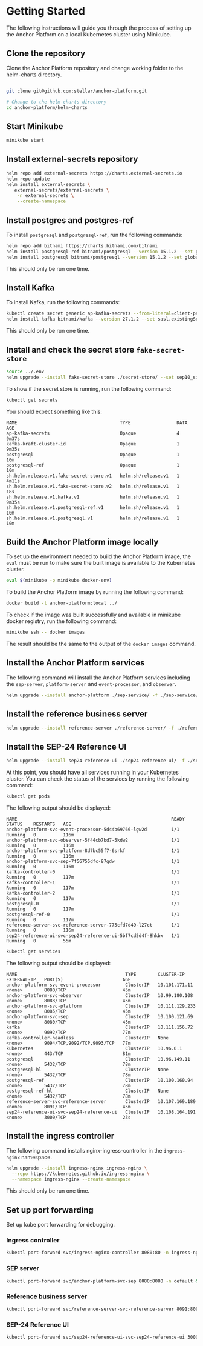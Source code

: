 # Getting Started

The following instructions will guide you through the process of setting up the Anchor Platform on a local Kubernetes
cluster using Minikube.

## Clone the repository

Clone the Anchor Platform repository and change working folder to the helm-charts directory.

```bash

git clone git@github.com:stellar/anchor-platform.git

# Change to the helm-charts directory
cd anchor-platform/helm-charts
```

## Start Minikube

```bash
minikube start
```

## Install external-secrets repository

```bash
helm repo add external-secrets https://charts.external-secrets.io
helm repo update
helm install external-secrets \
   external-secrets/external-secrets \
    -n external-secrets \
    --create-namespace
```

## Install postgres and postgres-ref

To install `postgresql` and `postgresql-ref`, run the following commands:

```bash
helm repo add bitnami https://charts.bitnami.com/bitnami
helm install postgresql-ref bitnami/postgresql --version 15.1.2 --set global.postgresql.auth.postgresPassword=123456789
helm install postgresql bitnami/postgresql --version 15.1.2 --set global.postgresql.auth.postgresPassword=123456789
```

This should only be run one time.

## Install Kafka

To install Kafka, run the following commands:

```bash
kubectl create secret generic ap-kafka-secrets --from-literal=client-passwords=123456789 --from-literal=controller-password=123456789 --from-literal=inter-broker-password=123456789 --from-literal=system-user-password=123456789
helm install kafka bitnami/kafka --version 27.1.2 --set sasl.existingSecret=ap-kafka-secrets
```

This should only be run one time.

## Install and check the secret store `fake-secret-store`

```bash
source ../.env
helm upgrade --install fake-secret-store ./secret-store/ --set sep10_signing_seed=$SECRET_SEP10_SIGNING_SEED --set sentry_auth_token=$SENTRY_AUTH_TOKEN --set payment_signing_seed=$APP__PAYMENT_SIGNING_SEED
```

To show if the secret store is running, run the following command:

```bash
kubectl get secrets
```

You should expect something like this:

```
NAME                                      TYPE                 DATA   AGE
ap-kafka-secrets                          Opaque               4      9m37s
kafka-kraft-cluster-id                    Opaque               1      9m35s
postgresql                                Opaque               1      10m
postgresql-ref                            Opaque               1      10m
sh.helm.release.v1.fake-secret-store.v1   helm.sh/release.v1   1      4m11s
sh.helm.release.v1.fake-secret-store.v2   helm.sh/release.v1   1      18s
sh.helm.release.v1.kafka.v1               helm.sh/release.v1   1      9m35s
sh.helm.release.v1.postgresql-ref.v1      helm.sh/release.v1   1      10m
sh.helm.release.v1.postgresql.v1          helm.sh/release.v1   1      10m
````

## Build the Anchor Platform image locally

To set up the environment needed to build the Anchor Platform image, the `eval` must be run to make sure the built image
is available to the Kubernetes cluster.

```bash
eval $(minikube -p minikube docker-env)
```

To build the Anchor Platform image by running the following command:

```bash
docker build -t anchor-platform:local ../
```

To check if the image was built successfully and available in minikube docker registry, run the following command:

```bash
minikube ssh -- docker images
```

The result should be the same to the output of the `docker images` command. 

## Install the Anchor Platform services

The following command will install the Anchor Platform services including the `sep-server`, `platform-server` and
`event-processor`, and `observer`.

```bash
helm upgrade --install anchor-platform ./sep-service/ -f ./sep-service/values.yaml
````

## Install the reference business server

```bash
helm upgrade --install reference-server ./reference-server/ -f ./reference-server/values.yaml
```

## Install the SEP-24 Reference UI

```bash
helm upgrade --install sep24-reference-ui ./sep24-reference-ui/ -f ./sep24-reference-ui/values.yaml
```

At this point, you should have all services running in your Kubernetes cluster. You can check the status of the services
by running the following command:

```bash
kubectl get pods
```

The following output should be displayed:

```
NAME                                                         READY   STATUS    RESTARTS   AGE
anchor-platform-svc-event-processor-5d44b69766-lgw2d         1/1     Running   0          116m
anchor-platform-svc-observer-5f44cb7bd7-5kdw2                1/1     Running   0          116m
anchor-platform-svc-platform-8d7bc55f7-6srkf                 1/1     Running   0          116m
anchor-platform-svc-sep-7f56755dfc-87gdw                     1/1     Running   0          116m
kafka-controller-0                                           1/1     Running   0          117m
kafka-controller-1                                           1/1     Running   0          117m
kafka-controller-2                                           1/1     Running   0          117m
postgresql-0                                                 1/1     Running   0          117m
postgresql-ref-0                                             1/1     Running   0          117m
reference-server-svc-reference-server-775cfd7d49-l27ct       1/1     Running   0          116m
sep24-reference-ui-svc-sep24-reference-ui-5bf7cd5d4f-8hkbx   1/1     Running   0          55m
```

```bash
kubectl get services
```

The following output should be displayed:

```
NAME                                        TYPE        CLUSTER-IP       EXTERNAL-IP   PORT(S)                      AGE
anchor-platform-svc-event-processor         ClusterIP   10.101.171.11    <none>        8080/TCP                     45m
anchor-platform-svc-observer                ClusterIP   10.99.180.108    <none>        8083/TCP                     45m
anchor-platform-svc-platform                ClusterIP   10.111.129.233   <none>        8085/TCP                     45m
anchor-platform-svc-sep                     ClusterIP   10.100.121.69    <none>        8080/TCP                     45m
kafka                                       ClusterIP   10.111.156.72    <none>        9092/TCP                     77m
kafka-controller-headless                   ClusterIP   None             <none>        9094/TCP,9092/TCP,9093/TCP   77m
kubernetes                                  ClusterIP   10.96.0.1        <none>        443/TCP                      81m
postgresql                                  ClusterIP   10.96.149.11     <none>        5432/TCP                     78m
postgresql-hl                               ClusterIP   None             <none>        5432/TCP                     78m
postgresql-ref                              ClusterIP   10.100.160.94    <none>        5432/TCP                     78m
postgresql-ref-hl                           ClusterIP   None             <none>        5432/TCP                     78m
reference-server-svc-reference-server       ClusterIP   10.107.169.189   <none>        8091/TCP                     45m
sep24-reference-ui-svc-sep24-reference-ui   ClusterIP   10.108.164.191   <none>        3000/TCP                     23s
```

## Install the ingress controller

The following command installs nginx-ingress-controller in the `ingress-nginx` namespace.

```bash
helm upgrade --install ingress-nginx ingress-nginx \
  --repo https://kubernetes.github.io/ingress-nginx \
  --namespace ingress-nginx --create-namespace
```

This should only be run one time.

## Set up port forwarding

Set up kube port forwarding for debugging.

### Ingress controller

```bash
kubectl port-forward svc/ingress-nginx-controller 8080:80 -n ingress-nginx &
```

### SEP server

```bash
kubectl port-forward svc/anchor-platform-svc-sep 8080:8080 -n default &
```

### Reference business server

```bash
kubectl port-forward svc/reference-server-svc-reference-server 8091:8091 -n default &
```

### SEP-24 Reference UI

```bash
kubectl port-forward svc/sep24-reference-ui-svc-sep24-reference-ui 3000:3000 -n default &
```
